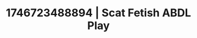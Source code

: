 ---
categories:
- Mutual desire
- Cinematic erotica
- AI-generated
- Erotic dance
- Afterglow vibes
- Dreamy pleasure
- ASMR
- Cosplay
image: /assets/images/1746723488894.jpg
layout: post
seo:
  description: Featured content with premium ABDL Play, Scat Fetish. HD images available.
  keywords: ABDL Play, Scat Fetish
  og_image: /assets/images/1746723488894.jpg
  schema_type: VisualArtwork
tags:
- '#1746723488894'
- Scat Fetish
- ABDL Play
title: 1746723488894 | Scat Fetish ABDL Play
---